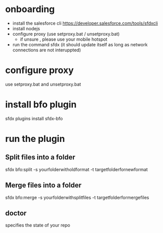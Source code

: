 # onboarding

* install the salesforce cli https://developer.salesforce.com/tools/sfdxcli
* install nodejs
* configure proxy (use setproxy.bat / unsetproxy.bat)
  * if unsure , please use your mobile hotspot
* run the command sfdx (it should update itself as long as network connections are not interuppted)

# configure proxy

use setproxy.bat and unsetproxy.bat

# install bfo plugin

sfdx plugins install sfdx-bfo

# run the plugin

## Split files into a folder

sfdx bfo:split -s yourfolderwitholdformat -t targetfolderfornewformat

## Merge files into a folder

sfdx bfo:merge -s yourfolderwithsplitfiles -t targetfolderformergefiles

## doctor

specifies the state of your repo
